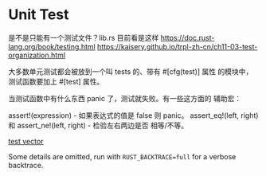 # Unit Test
是不是只能有一个测试文件？lib.rs 目前看是这样
https://doc.rust-lang.org/book/testing.html
https://kaisery.github.io/trpl-zh-cn/ch11-03-test-organization.html


大多数单元测试都会被放到一个叫 tests 的、带有 #[cfg(test)] 属性 的模块中，测试函数要加上 #[test] 属性。

当测试函数中有什么东西 panic 了，测试就失败。有一些这方面的 辅助宏：

assert!(expression) - 如果表达式的值是 false 则 panic。
assert_eq!(left, right) 和 assert_ne!(left, right) - 检验左右两边是否 相等/不等。

[test vector](https://kaisery.github.io/trpl-zh-cn/ch08-01-vectors.html)

Some details are omitted, run with `RUST_BACKTRACE=full` for a verbose backtrace.